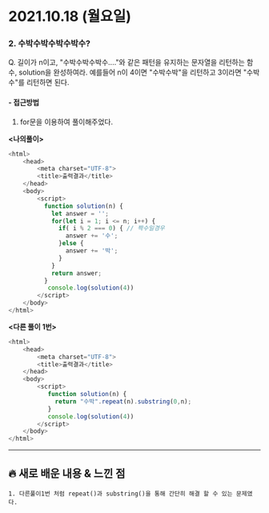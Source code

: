 # 2021.10.18 (월요일)
### **2. 수박수박수박수박수?**

Q. 길이가 n이고, "수박수박수박수...."와 같은 패턴을 유지하는 문자열을 리턴하는 함수, solution을 완성하여라.
   예를들어 n이 4이면 "수박수박"을 리턴하고 3이라면 "수박수"를 리턴하면 된다.

#### -  접근방법

1. for문을 이용하여 풀이해주었다.

**<나의풀이>**
```javascript
<html>
    <head>
        <meta charset="UTF-8">
        <title>출력결과</title>
    </head>
    <body>
        <script>
          function solution(n) {
            let answer = '';
            for(let i = 1; i <= n; i++) {
              if( i % 2 === 0) { // 짝수일경우
                answer += '수';
              }else {
                answer += '박';
              }
            }
            return answer;
          }
           console.log(solution(4))
        </script>
    </body>
</html>
```

**<다른 풀이 1번>**
```javascript
<html>
    <head>
        <meta charset="UTF-8">
        <title>출력결과</title>
    </head>
    <body>
        <script>
           function solution(n) {
             return "수박".repeat(n).substring(0,n);
           }
           console.log(solution(4))
        </script>
    </body>
</html>
```


---
##  **🔥 새로 배운 내용 & 느낀 점**

    1. 다른풀이1번 처럼 repeat()과 substring()을 통해 간단히 해결 할 수 있는 문제였다.